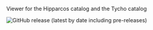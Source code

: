 Viewer for the Hipparcos catalog and the Tycho catalog

![GitHub release (latest by date including pre-releases)](https://img.shields.io/github/v/release/mjohne/Hipparcos-DB?include_prereleases&style=flat-square)
